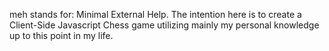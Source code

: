 meh stands for: Minimal External Help.
The intention here is to create a Client-Side Javascript Chess game utilizing mainly my personal knowledge up to this point in my life.
